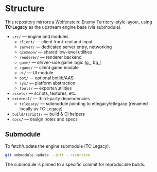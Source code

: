# Structure

This repository mirrors a Wolfenstein: Enemy Territory–style layout, using **TC:Legacy** as the upstream engine base (via submodule).

- `src/` — engine and modules
  - `client/` — client front-end and input
  - `server/` — dedicated server entry, networking
  - `qcommon/` — shared low-level utilities
  - `renderer/` — renderer backend
  - `game/` — server-side game logic (g_*, bg_*)
  - `cgame/` — client game module
  - `ui/` — UI module
  - `bot/` — optional botlib/AAS
  - `sys/` — platform abstraction
  - `tools/` — exporter/utilities
- `assets/` — scripts, textures, etc.
- `external/` — third-party dependencies
  - `tclegacy/` — submodule pointing to etlegacy/etlegacy (renamed locally as TC:Legacy)
- `build/scripts/` — build & CI helpers
- `docs/` — design notes and specs

## Submodule

To fetch/update the engine submodule (TC:Legacy):

```bash
git submodule update --init --recursive
```

The submodule is pinned to a specific commit for reproducible builds.
